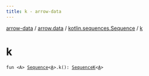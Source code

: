 ```yaml
---
title: k - arrow-data
---
```


[arrow-data](../../index.html) / [arrow.data](../index.html) / [kotlin.sequences.Sequence](index.html) / [k](./k.html)

# k

`fun <A> `[`Sequence`](https://kotlinlang.org/api/latest/jvm/stdlib/kotlin.sequences/-sequence/index.html)`<`[`A`](k.html#A)`>.k(): `[`SequenceK`](../-sequence-k/index.html)`<`[`A`](k.html#A)`>`